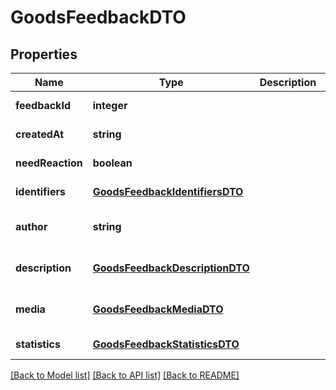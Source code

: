 # GoodsFeedbackDTO

## Properties
Name | Type | Description | Notes
------------ | ------------- | ------------- | -------------
**feedbackId** | **integer** |  | [default to null]
**createdAt** | **string** |  | [default to null]
**needReaction** | **boolean** |  | [default to null]
**identifiers** | [**GoodsFeedbackIdentifiersDTO**](GoodsFeedbackIdentifiersDTO.md) |  | [default to null]
**author** | **string** |  | [optional] [default to null]
**description** | [**GoodsFeedbackDescriptionDTO**](GoodsFeedbackDescriptionDTO.md) |  | [optional] [default to null]
**media** | [**GoodsFeedbackMediaDTO**](GoodsFeedbackMediaDTO.md) |  | [optional] [default to null]
**statistics** | [**GoodsFeedbackStatisticsDTO**](GoodsFeedbackStatisticsDTO.md) |  | [default to null]

[[Back to Model list]](../README.md#documentation-for-models) [[Back to API list]](../README.md#documentation-for-api-endpoints) [[Back to README]](../README.md)


